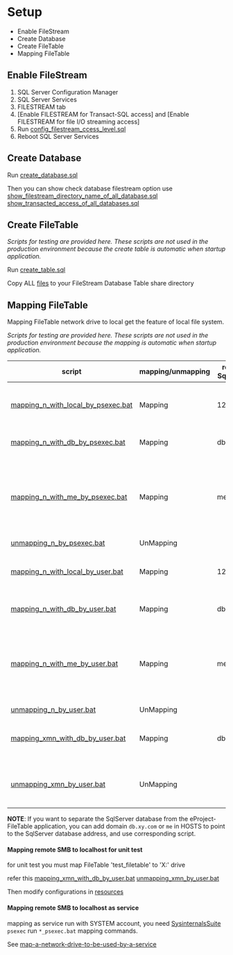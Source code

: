 # Setup

- Enable FileStream
- Create Database
- Create FileTable
- Mapping FileTable



## Enable FileStream

1. SQL Server Configuration Manager
2. SQL Server Services
3. FILESTREAM tab
4. [Enable FILESTREAM for Transact-SQL access] and [Enable FILESTREAM for file I/O streaming access]
5. Run [config_filestream_ccess_level.sql](./init_database/config_filestream_ccess_level.sql)
6. Reboot SQL Server Services


## Create Database

Run [create_database.sql](./init_database/create_database.sql)

Then you can show check database filestream option use
[show_filestream_directory_name_of_all_database.sql](./init_database/show_filestream_directory_name_of_all_database.sql)
[show_transacted_access_of_all_databases.sql](./init_database/show_transacted_access_of_all_databases.sql)


## Create FileTable

_Scripts for testing are provided here. 
These scripts are not used in the production environment because the create table is automatic when startup application._

Run [create_table.sql](./init_database/create_table.sql)

Copy ALL [files](./files) to your FileStream Database Table share directory


## Mapping FileTable

Mapping FileTable network drive to local get the feature of local file system.

_Scripts for testing are provided here. 
These scripts are not used in the production environment because the mapping is automatic when startup application._

| script | mapping/unmapping | remote SqlServer | local drive | when use |
|-----|-----|-----|-----|-----|
| [mapping_n_with_local_by_psexec.bat](init_mapping/mapping_n_with_local_by_psexec.bat) | Mapping | 127.0.0.1 | n | database and application in one machine | 
| [mapping_n_with_db_by_psexec.bat](init_mapping/mapping_n_with_db_by_psexec.bat) | Mapping | db.xy.com | n | database on db.xy.com |
| [mapping_n_with_me_by_psexec.bat](init_mapping/mapping_n_with_me_by_psexec.bat) | Mapping | me | n | database and application in one machine and use specified network interface |
| [unmapping_n_by_psexec.bat](init_mapping/unmapping_n_by_psexec.bat) | UnMapping | | n |  | 
| [mapping_n_with_local_by_user.bat](init_mapping/mapping_n_with_local_by_user.bat) | Mapping | 127.0.0.1 | n | database and application in one machine | 
| [mapping_n_with_db_by_user.bat](init_mapping/mapping_n_with_db_by_user.bat) | Mapping | db.xy.com | n | database on db.xy.com |
| [mapping_n_with_me_by_user.bat](init_mapping/mapping_n_with_me_by_user.bat) | Mapping | me | n | database and application in one machine and use specified network interface |
| [unmapping_n_by_user.bat](init_mapping/unmapping_n_by_user.bat) | UnMapping | | n | |
| [mapping_xmn_with_db_by_user.bat](init_mapping/mapping_xmn_with_db_by_user.bat) | Mapping | db.xy.com | x,m,n | for UnitTest database on db.xy.com |
| [unmapping_xmn_by_user.bat](init_mapping/unmapping_xmn_by_user.bat) | UnMapping | | x,m,n | for UnitTest database on db.xy.com |


**NOTE**: If you want to separate the SqlServer database from the eProject-FileTable application, 
you can add domain `db.xy.com` or `me` in HOSTS to point to the SqlServer database address,
and use corresponding script.

#### Mapping remote SMB to localhost for unit test

for unit test you must map FileTable 'test_filetable' to 'X:\' drive
 
refer this 
[mapping_xmn_with_db_by_user.bat](init_mapping/mapping_xmn_with_db_by_user.bat)
[unmapping_xmn_by_user.bat](init_mapping/unmapping_xmn_by_user.bat)

Then modify configurations in [resources](./../core/src/test/resources)


#### Mapping remote SMB to localhost as service

mapping as service run with SYSTEM account, 
you need [SysinternalsSuite](https://docs.microsoft.com/en-us/sysinternals/downloads/sysinternals-suite) `psexec`
run `*_psexec.bat` mapping commands.

See [map-a-network-drive-to-be-used-by-a-service](https://stackoverflow.com/questions/182750/map-a-network-drive-to-be-used-by-a-service)


